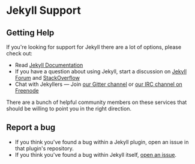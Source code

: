 # Jekyll Support

## Getting Help

If you're looking for support for Jekyll there are a lot of options, please check out:

* Read [Jekyll Documentation](https://jekyllrb.com/docs/home/)
* If you have a question about using Jekyll, start a discussion on [Jekyll Forum](https://talk.jekyllrb.com/) and [StackOverflow](https://stackoverflow.com/questions/tagged/jekyll)
* Chat with Jekyllers &mdash; Join [our Gitter channel](https://gitter.im/jekyll/jekyll) or [our IRC channel on Freenode](irc:irc.freenode.net/jekyll)

There are a bunch of helpful community members on these services that should be willing to point you in the right direction.

## Report a bug

* If you think you've found a bug within a Jekyll plugin, open an issue in that plugin's repository.
* If you think you've found a bug within Jekyll itself, [open an issue](https://github.com/jekyll/jekyll/issues/new).
